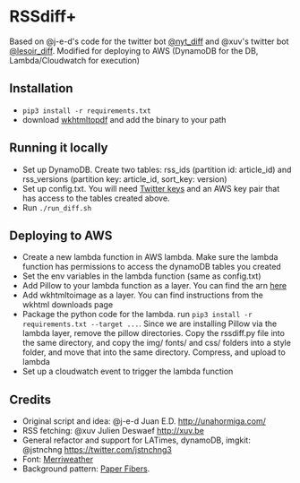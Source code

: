 # RSSdiff+

Based on @j-e-d's code for the twitter bot [@nyt_diff](https://twitter.com/nyt_diff) and @xuv's twitter bot [@lesoir_diff](https://twitter.com/lesoir_diff).
Modified for deploying to AWS (DynamoDB for the DB, Lambda/Cloudwatch for execution)

Installation
------------
+ `pip3 install -r requirements.txt`
+ download [wkhtmltopdf](https://wkhtmltopdf.org/downloads.html) and add the binary to your path

Running it locally
------------
+ Set up DynamoDB. Create two tables: rss_ids (partition id: article_id) and
  rss_versions (partition key: article_id, sort_key: version)
+ Set up config.txt. You will need [Twitter keys](https://dev.twitter.com/) and an AWS key pair that has access to the tables created above.
+ Run `./run_diff.sh`

Deploying to AWS
------------
+ Create a new lambda function in AWS lambda. Make sure the lambda function has
  permissions to access the dynamoDB tables you created
+ Set the env variables in the lambda function (same as config.txt)
+ Add Pillow to your lambda function as a layer. You can find the arn
  [here](https://github.com/keithrozario/Klayers/tree/master/deployments/python3.8/arns)
+ Add wkhtmltoimage as a layer. You can find instructions from the wkhtml
  downloads page
+ Package the python code for the lambda. run `pip3 install -r requirements.txt
  --target ...`. Since we are installing Pillow via the lambda layer, remove the
pillow directories. Copy the rssdiff.py file into the same directory, and copy
the img/ fonts/ and css/ folders into a style folder, and move that into the
same directory. Compress, and upload to lambda
+ Set up a cloudwatch event to trigger the lambda function

Credits
-------
+ Original script and idea: @j-e-d Juan E.D. http://unahormiga.com/
+ RSS fetching: @xuv Julien Deswaef http://xuv.be
+ General refactor and support for LATimes, dynamoDB, imgkit: @jstnchng https://twitter.com/jstnchng3
+ Font: [Merriweather](https://fonts.google.com/specimen/Merriweather)
+ Background pattern: [Paper Fibers](http://subtlepatterns.com/paper-fibers/).
